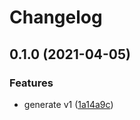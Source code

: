 # Changelog

## 0.1.0 (2021-04-05)


### Features

* generate v1 ([1a14a9c](https://www.github.com/googleapis/python-appengine-admin/commit/1a14a9c4dba69fae84586b59da27762b5f39e58b))
